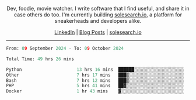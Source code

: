 <p align="center">Dev, foodie, movie watcher. I write software that I find useful, and share it in case others do too. I'm currently building <a href="https://solesearch.io">solesearch.io</a>, a platform for sneakerheads and developers alike.</p>
<p align="center">
  <a href="https://www.linkedin.com/in/peter-rauscher">LinkedIn</a>
  |
  <a href="https://dev.to/peterrauscher">Blog Posts</a>
  |
  <a href="https://solesearch.io">solesearch.io</a>
</p>
<hr/>
<!--START_SECTION:waka-->

```python
From: 09 September 2024 - To: 09 October 2024

Total Time: 49 hrs 26 mins

Python                     13 hrs 16 mins  ██████░░░░░░░░░░░░░░░░░░░   23.41 %
Other                      7 hrs 17 mins   ███▒░░░░░░░░░░░░░░░░░░░░░   12.85 %
Bash                       7 hrs 12 mins   ███▒░░░░░░░░░░░░░░░░░░░░░   12.72 %
PHP                        5 hrs 41 mins   ██▓░░░░░░░░░░░░░░░░░░░░░░   10.05 %
Docker                     1 hr 43 mins    ▓░░░░░░░░░░░░░░░░░░░░░░░░   03.03 %
```

<!--END_SECTION:waka-->
